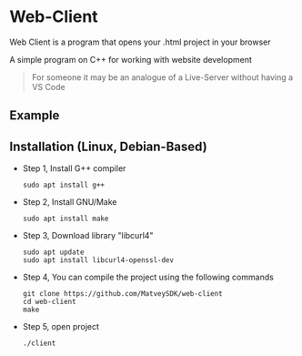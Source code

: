 # Web-Client
Web Client is a program that opens your .html project in your browser

A simple program on C++ for working with website development

> For someone it may be an analogue of a Live-Server without having a VS Code

## Example
[]()

## Installation (Linux, Debian-Based)

* Step 1, Install G++ compiler
  ```
  sudo apt install g++
  ```

* Step 2, Install GNU/Make
  ```
  sudo apt install make
  ```

* Step 3, Download library "libcurl4"
  ```
  sudo apt update
  sudo apt install libcurl4-openssl-dev
  ```

* Step 4, You can compile the project using the following commands
  ```
  git clone https://github.com/MatveySDK/web-client
  cd web-client
  make
  ```

* Step 5, open project
  ```
  ./client
  ```

